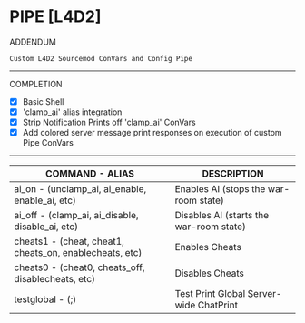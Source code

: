 # PIPE [L4D2]
ADDENDUM
```
Custom L4D2 Sourcemod ConVars and Config Pipe
```
***
COMPLETION
- [x] Basic Shell
- [x] 'clamp_ai' alias integration
- [x] Strip Notification Prints off 'clamp_ai' ConVars
- [x] Add colored server message print responses on execution of custom Pipe ConVars

***

COMMAND - ALIAS | DESCRIPTION
------------ | -------------
ai_on - (unclamp_ai, ai_enable, enable_ai, etc) | Enables AI (stops the war-room state)
ai_off - (clamp_ai, ai_disable, disable_ai, etc) | Disables AI (starts the war-room state)
cheats1 - (cheat, cheat1, cheats_on, enablecheats, etc) | Enables Cheats
cheats0 - (cheat0, cheats_off, disablecheats, etc) | Disables Cheats
testglobal - (;) | Test Print Global Server-wide ChatPrint
